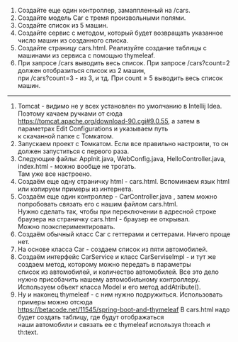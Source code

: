 1. Создайте еще один контроллер, замаппленный на /cars.
2. Создайте модель Car с тремя произвольными полями.
3. Создайте список из 5 машин.
4. Создайте сервис с методом, который будет возвращать указанное число машин из созданного списка.
5. Создайте страницу cars.html. Реализуйте создание таблицы с машинами из сервиса с помощью thymeleaf.
6. При запросе /cars выводить весь список. При запросе /cars?count=2 должен отобразиться список из 2 машин,  
   при /cars?count=3 - из 3, и тд. При count ≥ 5 выводить весь список машин.
---
1. Tomcat - видимо не у всех установлен по умолчанию в Intellij Idea. Поэтому качаем ручками от сюда  
https://tomcat.apache.org/download-90.cgi#9.0.55, а затем в параметрах Edit Configurations и указываем путь  
к скачанной папке с Томкатом.
2. Запускаем проект с Томкатом. Если все правильно настроили, то он должен запуститься с первого раза.
3. Следующие файлы: Applnit.java, WebConfig.java, HelloController.java, index.html - можно вообще не трогать.  
Там уже все настроено.
4. Создаём еще одну страничку html - cars.html. Вспоминаем язык html или копируем примеры из интернета.
5. Создаём еще один контроллер - CarController.java , затем можно попробовать связать его с нашим файлом cars.html.  
Нужно сделать так, чтобы при переключении в адресной строке браузера на страничку cars.html - браузер ее открывал.  
Можно поэкспериментировать.
6. Создаём обычный класс Car с геттерами и сеттерами. Ничего проще нет.
7. На основе класса Car - создаем список из пяти автомобилей.
8. Создаём интерфейс CarService и класс CarServiseImpl - и тут же создаем метод, которому можно передать в параметры  
список из автомобилей, и количество автомобилей. Все это дело нужно присобачить нашему автомобильному контроллеру.  
Используем объект класса Model и его метод addAtribute().
9. Ну и наконец thymeleaf - с ним нужно подружиться. Использовать примеры можно отсюда  
https://betacode.net/11545/spring-boot-and-thymeleaf В cars.html надо будет создать таблицу, где будут отображаться  
наши автомобили и связать ее с thymeleaf используя th:each и th:text.
